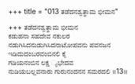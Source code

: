 +++
title = "013 ತಡೆದನಶ್ವತ್ಥಾಮ ಭೀಮನ"

+++
ತಡೆದನಶ್ವತ್ಥಾಮ ಭೀಮನ  
ಕಡುಹನಾ ಸಹದೇವ ನಕುಲರ  
ನಡುಗಿಸಿದನುಡುಗಿಸಿದನಾಟೋಪವನು ಪವನಜನ  
ಇಡಿದುದಂಬರವಂಬಿನಲಿ ಕೈ  
ಗಡಿಯನಂಬಿನ ಲಕ್ಷ ್ಯಭೇದವ  
ನುಡಿಯಬಲ್ಲವನಾರು ಗುರುನಂದನನ ಸಮರದಲಿ     ॥13॥